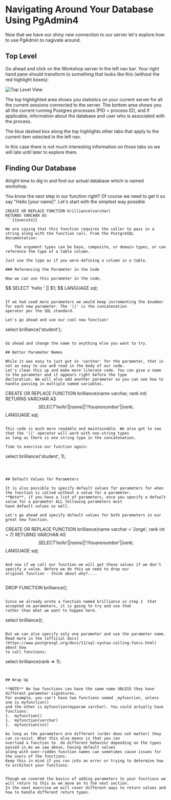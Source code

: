 # Navigating Around Your Database Using PgAdmin4

Now that we have our shiny new connection to our server let's explore how to use PgAdmin to nagivate around.

## Top Level

Go ahead and click on the Workshop server in the left nav bar. Your right hand pane should transform to something that looks 
like this (without the red highlight boxes):

![Top Level View](basicpgadmin/assets/02-top-level.png)

The top highlighted area shows you statistics on your current server for all the current sessions connected to the server. 
The bottom area shows you all the current running Postgres processes (PID = process ID), and if applicable, information 
about the database and user who is associated with the process.

The blue dashed box along the top highlights other tabs that apply to the current item selected in the left nav. 

In this case there is not much interesting information on those tabs so we will late until later to explore them.    

## Finding Our Database

Alright time to dig in and find our actual database which is named workshop. 

You know the next step in our function right? Of course we need to get it so say "Hello [your name]". Let's start with the 
simplest way possible

```
CREATE OR REPLACE FUNCTION brilliance(varchar)
RETURNS VARCHAR AS
```{{execute}}

We are saying that this function requires the caller to pass in a string along with the function call. From the PostgreSQL
documentation: 

    The argument types can be base, composite, or domain types, or can reference the type of a table column.
    
Just use the type as if you were defining a column in a table. 

### Referencing the Parameter in the Code

Now we can use this parameter in the code. 

```
$$
   SELECT 'hello ' || $1;
$$
LANGUAGE sql;
```{{execute}}

If we had used more parameters we would keep incrementing the $number for each new parameter. The '||' is the concatenation 
operator per the SQL standard. 

Let's go ahead and use our cool new function!

```
select brilliance('student');
```{{execute}}

Go ahead and change the name to anything else you want to try. 

## Better Parameter Names

While it was easy to just put in 'varchar' for the parameter, that is not as easy to use and read in the body of our code. 
Let's clean this up and make more literate code. You can give a name to the parameter and it appears right before the type
declaration. We will also add another parameter so you can see how to handle passing in multiple named variables.

```
CREATE OR REPLACE FUNCTION brilliance(name varchar, rank int)
RETURNS VARCHAR AS
$$
   SELECT 'hello ' || name || '! You are number ' || rank;
$$
LANGUAGE sql;
```{{execute}}

This code is much more readable and maintainable. We also got to see that the '||' operator will work with non-string types 
as long as there is one string type in the concatenation. 

Time to exercise our function again:

```
select brilliance('student', 1);
```{{execute}}



## Default Values for Parameters

It is also possible to specify default values for parameters for when the function is called without a value for a parameter. 
**Note**, if you have a list of parameters, once you specify a default value for a parameter ALL following parameters must 
have default values as well. 

Let's go ahead and specify default values for both parameters in our great new function. 

```
CREATE OR REPLACE FUNCTION brilliance(name varchar = 'Jorge', rank int = 7)
RETURNS VARCHAR AS
$$
   SELECT 'hello ' || name || '! You are number ' || rank;
$$
LANGUAGE sql;
```{{execute}}

And now if we call our function we will get those values if we don't specify a value. Before we do this we need to drop our
original function - think about why?....


```
DROP FUNCTION brilliance();
```

Since we already wrote a function named brilliance in step 1  that accepted no parameters, it is going to try and use that 
rather than what we want to happen here. 

```
select brilliance();
```{{execute}}

But we can also specify only one parameter and use the parameter name. Read more in the [official docs](https://www.postgresql.org/docs/11/sql-syntax-calling-funcs.html) about how
to call functions:

```
select brilliance(rank => 1);
```{{execute}}


## Wrap Up

**NOTE** No two functions can have the same name UNLESS they have  different parameter signatures. 
For example, you can't have two functions named _myfunction_ unless one is myfunction() 
and the other is myfunction(myparam varchar). You could actually have functions:
1.  myfunction() 
1.  myfunction(varchar)
1.  myfunction(int) 

As long as the parameters are different (order does not matter) they can co-exist. What this also means is that you can 
overload a function to  do different behavior depending on the types passed in.As we saw above, having default values
along with over-ridden function names can sometimes cause issues for the users of the functions.
Keep this in mind if you run into an error or trying to determine how to architect your functions. 


Though we covered the basics of adding parameters to your functions we will return to this as we move on to the next section. 
In the next exercise we will cover different ways to return values and how to handle different return types. 

